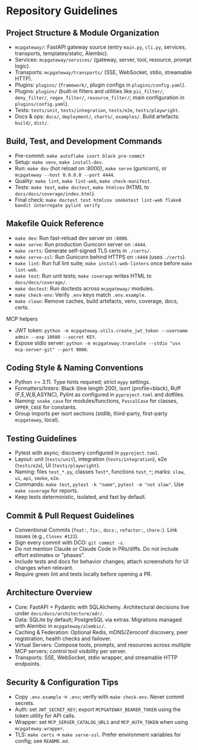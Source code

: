 # Repository Guidelines

## Project Structure & Module Organization
- `mcpgateway/`: FastAPI gateway source (entry `main.py`, `cli.py`, services, transports, templates/static, Alembic).
- Services: `mcpgateway/services/` (gateway, server, tool, resource, prompt logic).
- Transports: `mcpgateway/transports/` (SSE, WebSocket, stdio, streamable HTTP).
- Plugins: `plugins/` (`framework/`, plugin configs in `plugins/config.yaml`).
- Plugins: `plugins/` (built-in filters and utilities like `pii_filter/`, `deny_filter/`, `regex_filter/`, `resource_filter/`; main configuration in `plugins/config.yaml`).
- Tests: `tests/unit`, `tests/integration`, `tests/e2e`, `tests/playwright`.
- Docs & ops: `docs/`, `deployment/`, `charts/`, `examples/`. Build artefacts: `build/`, `dist/`.

## Build, Test, and Development Commands
- Pre-commit: `make autoflake isort black pre-commit`
- Setup: `make venv`, `make install-dev`.
- Run: `make dev` (hot reload on :8000), `make serve` (gunicorn), or `mcpgateway --host 0.0.0.0 --port 4444`.
- Quality: `make lint`, `make lint-web`, `make check-manifest`.
- Tests: `make test`, `make doctest`, `make htmlcov` (HTML to `docs/docs/coverage/index.html`).
- Final check: `make doctest test htmlcov smoketest lint-web flake8 bandit interrogate pylint verify`

## Makefile Quick Reference
- `make dev`: Run fast-reload dev server on `:8000`.
- `make serve`: Run production Gunicorn server on `:4444`.
- `make certs`: Generate self-signed TLS certs in `./certs/`.
- `make serve-ssl`: Run Gunicorn behind HTTPS on `:4444` (uses `./certs`).
- `make lint`: Run full lint suite; `make install-web-linters` once before `make lint-web`.
- `make test`: Run unit tests; `make coverage` writes HTML to `docs/docs/coverage/`.
- `make doctest`: Run doctests across `mcpgateway/` modules.
- `make check-env`: Verify `.env` keys match `.env.example`.
- `make clean`: Remove caches, build artefacts, venv, coverage, docs, certs.

MCP helpers
- JWT token: `python -m mcpgateway.utils.create_jwt_token --username admin --exp 10080 --secret KEY`.
- Expose stdio server: `python -m mcpgateway.translate --stdio "uvx mcp-server-git" --port 9000`.

## Coding Style & Naming Conventions
- Python >= 3.11. Type hints required; strict `mypy` settings.
- Formatters/linters: Black (line length 200), isort (profile=black), Ruff (F,E,W,B,ASYNC), Pylint as configured in `pyproject.toml` and dotfiles.
- Naming: `snake_case` for modules/functions, `PascalCase` for classes, `UPPER_CASE` for constants.
- Group imports per isort sections (stdlib, third-party, first-party `mcpgateway`, local).

## Testing Guidelines
- Pytest with async; discovery configured in `pyproject.toml`.
- Layout: unit (`tests/unit`), integration (`tests/integration`), e2e (`tests/e2e`), UI (`tests/playwright`).
- Naming: files `test_*.py`, classes `Test*`, functions `test_*`; marks: `slow`, `ui`, `api`, `smoke`, `e2e`.
- Commands: `make test`, `pytest -k "name"`, `pytest -m "not slow"`. Use `make coverage` for reports.
- Keep tests deterministic, isolated, and fast by default.

## Commit & Pull Request Guidelines
- Conventional Commits (`feat:`, `fix:`, `docs:`, `refactor:`, `chore:`). Link issues (e.g., `Closes #123`).
- Sign every commit with DCO: `git commit -s`.
- Do not mention Claude or Claude Code in PRs/diffs. Do not include effort estimates or "phases".
- Include tests and docs for behavior changes; attach screenshots for UI changes when relevant.
- Require green lint and tests locally before opening a PR.

## Architecture Overview
- Core: FastAPI + Pydantic with SQLAlchemy. Architectural decisions live under `docs/docs/architecture/adr/`.
- Data: SQLite by default; PostgreSQL via extras. Migrations managed with Alembic in `mcpgateway/alembic/`.
- Caching & Federation: Optional Redis, mDNS/Zeroconf discovery, peer registration, health checks and failover.
- Virtual Servers: Compose tools, prompts, and resources across multiple MCP servers; control tool visibility per server.
- Transports: SSE, WebSocket, stdio wrapper, and streamable HTTP endpoints.

## Security & Configuration Tips
- Copy `.env.example` → `.env`; verify with `make check-env`. Never commit secrets.
- Auth: set `JWT_SECRET_KEY`; export `MCPGATEWAY_BEARER_TOKEN` using the token utility for API calls.
- Wrapper: set `MCP_SERVER_CATALOG_URLS` and `MCP_AUTH_TOKEN` when using `mcpgateway.wrapper`.
- TLS: `make certs` → `make serve-ssl`. Prefer environment variables for config; see `README.md`.
